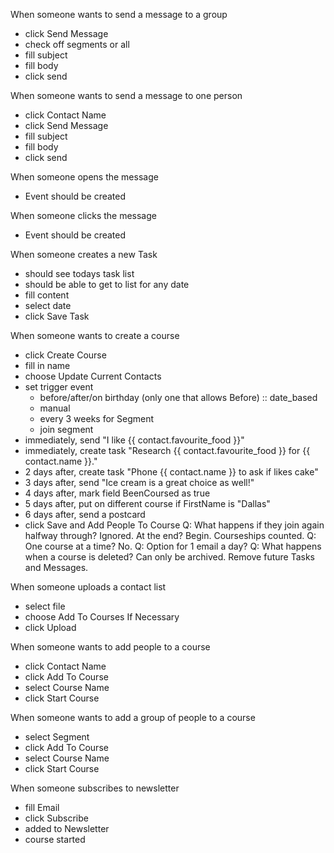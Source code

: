 When someone wants to send a message to a group
- click Send Message
- check off segments or all
- fill subject
- fill body
- click send

When someone wants to send a message to one person
- click Contact Name
- click Send Message
- fill subject
- fill body
- click send

When someone opens the message
- Event should be created

When someone clicks the message
- Event should be created

When someone creates a new Task
- should see todays task list
- should be able to get to list for any date
- fill content
- select date
- click Save Task

When someone wants to create a course
- click Create Course
- fill in name
- choose Update Current Contacts
- set trigger event
  - before/after/on birthday (only one that allows Before) :: date_based
  - manual
  - every 3 weeks for Segment
  - join segment
- immediately, send "I like {{ contact.favourite_food }}"
- immediately, create task "Research {{ contact.favourite_food }} for {{ contact.name }}."
- 2 days after, create task "Phone {{ contact.name }} to ask if likes cake"
- 3 days after, send "Ice cream is a great choice as well!"
- 4 days after, mark field BeenCoursed as true
- 5 days after, put on different course if FirstName is "Dallas"
- 6 days after, send a postcard
- click Save and Add People To Course
Q: What happens if they join again halfway through? Ignored. At the end? Begin. Courseships counted.
Q: One course at a time? No.
Q: Option for 1 email a day?
Q: What happens when a course is deleted? Can only be archived. Remove future Tasks and Messages.

When someone uploads a contact list
- select file
- choose Add To Courses If Necessary
- click Upload

When someone wants to add people to a course
- click Contact Name
- click Add To Course
- select Course Name
- click Start Course

When someone wants to add a group of people to a course
- select Segment
- click Add To Course
- select Course Name
- click Start Course

When someone subscribes to newsletter
- fill Email
- click Subscribe
- added to Newsletter
- course started